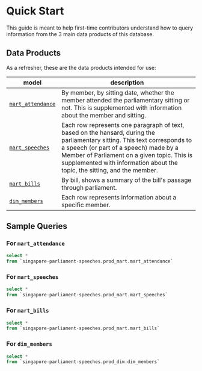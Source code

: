 # Quick Start

This guide is meant to help first-time contributors understand how to query information from the 3 main data products of this database.

## Data Products

As a refresher, these are the data products intended for use:

| model | description |
|-------|-------------|
|[`mart_attendance`](https://console.cloud.google.com/bigquery?ws=!1m5!1m4!4m3!1ssingapore-parliament-speeches!2sprod_mart!3smart_attendance)|By member, by sitting date, whether the member attended the parliamentary sitting or not. This is supplemented with information about the member and sitting.|
|[`mart_speeches`](https://console.cloud.google.com/bigquery?ws=!1m5!1m4!4m3!1ssingapore-parliament-speeches!2sprod_mart!3smart_speeches)|Each row represents one paragraph of text, based on the hansard, during the parliamentary sitting. This text corresponds to a speech (or part of a speech) made by a Member of Parliament on a given topic. This is supplemented with information about the topic, the sitting, and the member.|
|[`mart_bills`](https://console.cloud.google.com/bigquery?ws=!1m5!1m4!4m3!1ssingapore-parliament-speeches!2sprod_mart!3smart_bills)|By bill, shows a summary of the bill's passage through parliament.|
|[`dim_members`](https://console.cloud.google.com/bigquery?ws=!1m5!1m4!4m3!1ssingapore-parliament-speeches!2sprod_dim!3sdim_members)|Each row represents information about a specific member.|

## Sample Queries

### For `mart_attendance`

```sql
select *
from `singapore-parliament-speeches.prod_mart.mart_attendance`
```

### For `mart_speeches`

```sql
select *
from `singapore-parliament-speeches.prod_mart.mart_speeches`
```

### For `mart_bills`

```sql
select *
from `singapore-parliament-speeches.prod_mart.mart_bills`
```

### For `dim_members`

```sql
select *
from `singapore-parliament-speeches.prod_dim.dim_members`
```
